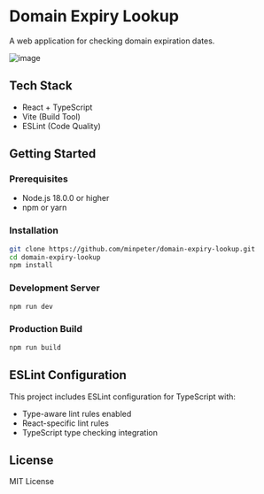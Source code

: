 # Domain Expiry Lookup

A web application for checking domain expiration dates.

![image](https://github.com/user-attachments/assets/2d4438e0-f5d7-463d-b668-61f8e8479590)


## Tech Stack

- React + TypeScript
- Vite (Build Tool)
- ESLint (Code Quality)

## Getting Started

### Prerequisites

- Node.js 18.0.0 or higher
- npm or yarn

### Installation

```bash
git clone https://github.com/minpeter/domain-expiry-lookup.git
cd domain-expiry-lookup
npm install
```

### Development Server

```bash
npm run dev
```

### Production Build

```bash
npm run build
```

## ESLint Configuration

This project includes ESLint configuration for TypeScript with:

- Type-aware lint rules enabled
- React-specific lint rules
- TypeScript type checking integration

## License

MIT License
